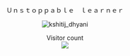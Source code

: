 
<p align="center">
    Ｕｎｓｔｏｐｐａｂｌｅ　ｌｅａｒｎｅｒ
</p>
<p align="center">
    <img src="https://komarev.com/ghpvc/?username=wimpywarlord&label=Profile%20views&color=0e75b6&style=flat" alt="kshitij_dhyani" />
    <p align="center"> 
    Visitor count<br>
    <img src="https://profile-counter.glitch.me/wimpywarlord/count.svg" />
</p>
</p>
